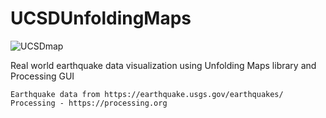 # UCSDUnfoldingMaps

![UCSDmap](https://user-images.githubusercontent.com/112967804/197540478-d68c6a5f-1aa0-4a0e-a2ef-25cfdefc002a.png)


Real world earthquake data visualization using Unfolding Maps library and Processing GUI

    Earthquake data from https://earthquake.usgs.gov/earthquakes/
    Processing - https://processing.org

